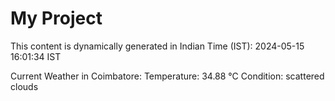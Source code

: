 # My Project

This content is dynamically generated in Indian Time (IST): 2024-05-15 16:01:34 IST


Current Weather in Coimbatore:
Temperature: 34.88 °C
Condition: scattered clouds
